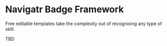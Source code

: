 # Navigatr Badge Framework
Free editable templates take the complexity out of recognising any type of skill.

TBD
